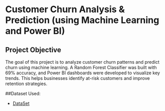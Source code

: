 # Customer Churn Analysis & Prediction (using Machine Learning and Power BI)
## Project Objective
The goal of this project is to analyze customer churn patterns and predict churn using machine learning. A Random Forest Classifier was built with 69% accuracy, and Power BI dashboards were developed to visualize key trends. This helps businesses identify at-risk customers and improve retention strategies.

##Dataset Used:
- <a href="https://github.com/Mubasheerashirur/Customer-Churn-Analysis/edit/main/README.md">DataSet</a>

